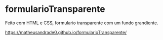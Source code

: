 # formularioTransparente

Feito com HTML e CSS, formulario transparente com um fundo grandiente.

https://matheusandrade0.github.io/formularioTransparente/
